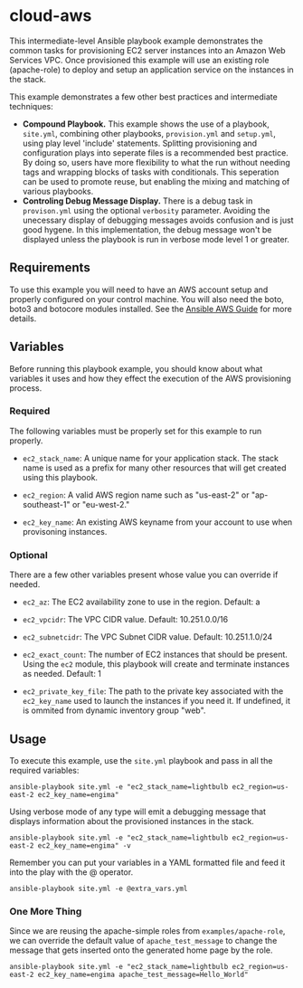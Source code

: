 # cloud-aws 

This intermediate-level Ansible playbook example demonstrates the common tasks for provisioning EC2 server instances into an Amazon Web Services VPC. Once provisioned this example will use an existing role (apache-role) to deploy and setup an application service on the instances in the stack.

This example demonstrates a few other best practices and intermediate techniques:

* **Compound Playbook.** This example shows the use of a playbook, `site.yml`, combining other playbooks, `provision.yml` and `setup.yml`, using play level 'include' statements. Splitting provisioning and configuration plays into seperate files is a recommended best practice. By doing so, users have more flexibility to what the run without needing tags and wrapping blocks of tasks with conditionals. This seperation can be used to promote reuse, but enabling the mixing and matching of various playbooks.
* **Controling Debug Message Display.** There is a debug task in `provison.yml` using the optional `verbosity` parameter. Avoiding the unecessary display of debugging messages avoids confusion and is just good hygene. In this implementation, the debug message won't be displayed unless the playbook is run in verbose mode level 1 or greater.

## Requirements

To use this example you will need to have an AWS account setup and properly configured on your control machine. You will also need the boto, boto3 and botocore modules installed. See the [Ansible AWS Guide](http://docs.ansible.com/ansible/guide_aws.html) for more details.

## Variables

Before running this playbook example, you should know about what variables it uses and how they effect the execution of the AWS provisioning process.

### Required

The following variables must be properly set for this example to run properly.

* `ec2_stack_name`: A unique name for your application stack. The stack name is used as a prefix for many other resources that will get created using this playbook. 

* `ec2_region`: A valid AWS region name such as "us-east-2" or "ap-southeast-1" or "eu-west-2."

* `ec2_key_name`: An existing AWS keyname from your account to use when provisoning instances.

### Optional

There are a few other variables present whose value you can override if needed.

* `ec2_az`: The EC2 availability zone to use in the region. Default: a

* `ec2_vpcidr`: The VPC CIDR value. Default: 10.251.0.0/16

* `ec2_subnetcidr`: The VPC Subnet CIDR value. Default: 10.251.1.0/24

* `ec2_exact_count`: The number of EC2 instances that should be present. Using the `ec2` module, this playbook will create and terminate instances as needed. Default: 1

* `ec2_private_key_file`: The path to the private key associated with the `ec2_key_name` used to launch the instances if you need it. If undefined, it is ommited from dynamic inventory group "web".

## Usage

To execute this example, use the `site.yml` playbook and pass in all the required variables:

```
ansible-playbook site.yml -e "ec2_stack_name=lightbulb ec2_region=us-east-2 ec2_key_name=engima"
```

Using verbose mode of any type will emit a debugging message that displays information about the provisioned instances in the stack.

```
ansible-playbook site.yml -e "ec2_stack_name=lightbulb ec2_region=us-east-2 ec2_key_name=engima" -v
```

Remember you can put your variables in a YAML formatted file and feed it into the play with the @ operator.

```
ansible-playbook site.yml -e @extra_vars.yml
```

### One More Thing

Since we are reusing the apache-simple roles from `examples/apache-role`, we can override the default value of `apache_test_message` to change the message that gets inserted onto the generated home page by the role.

```
ansible-playbook site.yml -e "ec2_stack_name=lightbulb ec2_region=us-east-2 ec2_key_name=engima apache_test_message=Hello_World"
```
